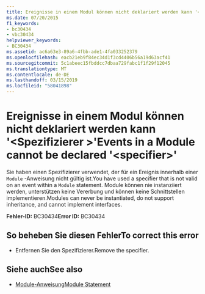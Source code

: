 ```yaml
---
title: Ereignisse in einem Modul können nicht deklariert werden kann '<specifier>"
ms.date: 07/20/2015
f1_keywords:
- bc30434
- vbc30434
helpviewer_keywords:
- BC30434
ms.assetid: ac6a63e3-89a6-4fbb-ade1-4fa033252379
ms.openlocfilehash: eacb21eb9f84ec34d1f3cd4406b56a19d63acf41
ms.sourcegitcommit: 5c1abeec15fbddcc7dbaa729fabc1f1f29f12045
ms.translationtype: MT
ms.contentlocale: de-DE
ms.lasthandoff: 03/15/2019
ms.locfileid: "58041898"
---
```

# <a name="events-in-a-module-cannot-be-declared-specifier"></a><span data-ttu-id="8a0ae-102">Ereignisse in einem Modul können nicht deklariert werden kann '\<Spezifizierer >'</span><span class="sxs-lookup"><span data-stu-id="8a0ae-102">Events in a Module cannot be declared '\<specifier>'</span></span>
<span data-ttu-id="8a0ae-103">Sie haben einen Spezifizierer verwendet, der für ein Ereignis innerhalb einer `Module` -Anweisung nicht gültig ist.</span><span class="sxs-lookup"><span data-stu-id="8a0ae-103">You have used a specifier that is not valid on an event within a `Module` statement.</span></span> <span data-ttu-id="8a0ae-104">Module können nie instanziiert werden, unterstützen keine Vererbung und können keine Schnittstellen implementieren.</span><span class="sxs-lookup"><span data-stu-id="8a0ae-104">Modules can never be instantiated, do not support inheritance, and cannot implement interfaces.</span></span>  
  
 <span data-ttu-id="8a0ae-105">**Fehler-ID:** BC30434</span><span class="sxs-lookup"><span data-stu-id="8a0ae-105">**Error ID:** BC30434</span></span>  
  
## <a name="to-correct-this-error"></a><span data-ttu-id="8a0ae-106">So beheben Sie diesen Fehler</span><span class="sxs-lookup"><span data-stu-id="8a0ae-106">To correct this error</span></span>  
  
-   <span data-ttu-id="8a0ae-107">Entfernen Sie den Spezifizierer.</span><span class="sxs-lookup"><span data-stu-id="8a0ae-107">Remove the specifier.</span></span>  
  
## <a name="see-also"></a><span data-ttu-id="8a0ae-108">Siehe auch</span><span class="sxs-lookup"><span data-stu-id="8a0ae-108">See also</span></span>

- [<span data-ttu-id="8a0ae-109">Module-Anweisung</span><span class="sxs-lookup"><span data-stu-id="8a0ae-109">Module Statement</span></span>](../../visual-basic/language-reference/statements/module-statement.md)

